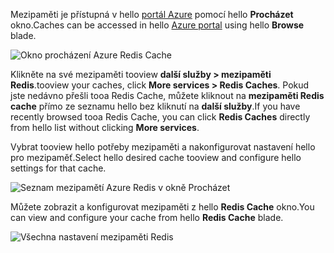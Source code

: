 <span data-ttu-id="89b82-101">Mezipaměti je přístupná v hello [portál Azure](https://portal.azure.com) pomocí hello **Procházet** okno.</span><span class="sxs-lookup"><span data-stu-id="89b82-101">Caches can be accessed in hello [Azure portal](https://portal.azure.com) using hello **Browse** blade.</span></span>

![Okno procházení Azure Redis Cache](media/redis-cache-browse/redis-cache-browse.png)

<span data-ttu-id="89b82-103">Klikněte na své mezipaměti tooview **další služby > mezipaměti Redis**.</span><span class="sxs-lookup"><span data-stu-id="89b82-103">tooview your caches, click **More services > Redis Caches**.</span></span> <span data-ttu-id="89b82-104">Pokud jste nedávno přešli tooa Redis Cache, můžete kliknout na **mezipaměti Redis cache** přímo ze seznamu hello bez kliknutí na **další služby**.</span><span class="sxs-lookup"><span data-stu-id="89b82-104">If you have recently browsed tooa Redis Cache, you can click **Redis Caches** directly from hello list without clicking **More services**.</span></span>

<span data-ttu-id="89b82-105">Vybrat tooview hello potřeby mezipaměti a nakonfigurovat nastavení hello pro mezipaměť.</span><span class="sxs-lookup"><span data-stu-id="89b82-105">Select hello desired cache tooview and configure hello settings for that cache.</span></span>

![Seznam mezipamětí Azure Redis v okně Procházet](media/redis-cache-browse/redis-caches.png)

<span data-ttu-id="89b82-107">Můžete zobrazit a konfigurovat mezipaměti z hello **Redis Cache** okno.</span><span class="sxs-lookup"><span data-stu-id="89b82-107">You can view and configure your cache from hello **Redis Cache** blade.</span></span>

![Všechna nastavení mezipaměti Redis](media/redis-cache-browse/redis-cache-blade.png)

